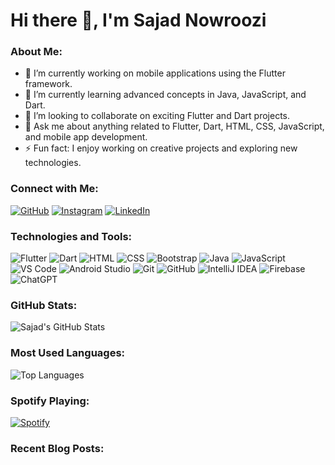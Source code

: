# Hi there 👋, I'm Sajad Nowroozi

### About Me:
- 🔭 I’m currently working on mobile applications using the Flutter framework.
- 🌱 I’m currently learning advanced concepts in Java, JavaScript, and Dart.
- 👯 I’m looking to collaborate on exciting Flutter and Dart projects.
- 💬 Ask me about anything related to Flutter, Dart, HTML, CSS, JavaScript, and mobile app development.
- ⚡ Fun fact: I enjoy working on creative projects and exploring new technologies.

### Connect with Me:
[![GitHub](https://img.shields.io/badge/-GitHub-black?style=flat&logo=github)](https://github.com/sajadnowroozi2003)
[![Instagram](https://img.shields.io/badge/-Instagram-pink?style=flat&logo=instagram)](https://www.instagram.com/sajad.nowroozi/)
[![LinkedIn](https://img.shields.io/badge/-LinkedIn-blue?style=flat&logo=linkedin)](https://www.linkedin.com/in/sajjad-nowrozi-717620255/)

### Technologies and Tools:
![Flutter](https://img.shields.io/badge/-Flutter-blue?style=flat&logo=Flutter)
![Dart](https://img.shields.io/badge/-Dart-blue?style=flat&logo=Dart)
![HTML](https://img.shields.io/badge/-HTML-orange?style=flat&logo=html5)
![CSS](https://img.shields.io/badge/-CSS-blue?style=flat&logo=css3)
![Bootstrap](https://img.shields.io/badge/-Bootstrap-purple?style=flat&logo=bootstrap)
![Java](https://img.shields.io/badge/-Java-red?style=flat&logo=java)
![JavaScript](https://img.shields.io/badge/-JavaScript-yellow?style=flat&logo=javascript)
![VS Code](https://img.shields.io/badge/-VS%20Code-blue?style=flat&logo=Visual%20Studio%20Code)
![Android Studio](https://img.shields.io/badge/-Android%20Studio-green?style=flat&logo=android-studio)
![Git](https://img.shields.io/badge/-Git-black?style=flat&logo=Git)
![GitHub](https://img.shields.io/badge/-GitHub-black?style=flat&logo=github)
![IntelliJ IDEA](https://img.shields.io/badge/-IntelliJ%20IDEA-blue?style=flat&logo=intellij-idea)
![Firebase](https://img.shields.io/badge/-Firebase-yellow?style=flat&logo=firebase)
![ChatGPT](https://img.shields.io/badge/-ChatGPT-green?style=flat&logo=openai)

### GitHub Stats:
![Sajad's GitHub Stats](https://github-readme-stats.vercel.app/api?username=sajadnowroozi2003&show_icons=true&theme=radical)

### Most Used Languages:
![Top Languages](https://github-readme-stats.vercel.app/api/top-langs/?username=sajadnowroozi2003&layout=compact&theme=radical)

### Spotify Playing:
[![Spotify](https://novatorem.vercel.app/api/spotify)](https://open.spotify.com/user/your-username)

### Recent Blog Posts:
<!-- BLOG-POST-LIST:START -->
<!-- BLOG-POST-LIST:END -->
